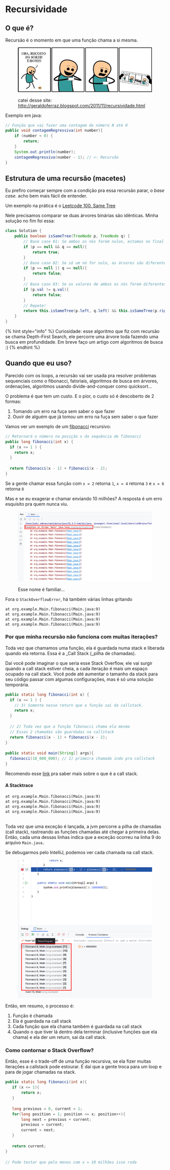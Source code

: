 # Recursividade

## O que é?

Recursão é o momento em que uma função chama a si mesma.

<figure><img src="../.gitbook/assets/image (3).png" alt=""><figcaption><p>catei desse site: <a href="http://geraldoferraz.blogspot.com/2011/11/recursividade.html">http://geraldoferraz.blogspot.com/2011/11/recursividade.html</a></p></figcaption></figure>

Exemplo em java:

```java
// Função que vai fazer uma contagem do número N até 0
public void contagemRegressiva(int number){
    if (number < 0) {
        return;
    }
    System.out.println(number);
    contagemRegressiva(number - 1); // <- Recursão
}
```



## Estrutura de uma recursão (macetes)

Eu prefiro começar sempre com a condição pra essa recursão parar, o _base case._ acho bem mais fácil de entender.

Um exemplo na prática é o [Leetcode 100. Same Tree](https://leetcode.com/problems/same-tree/)

Nele precisamos comparar se duas árvores binárias são idênticas. Minha solução no fim foi essa:

```java
class Solution {
    public boolean isSameTree(TreeNode p, TreeNode q) {
        // Base case 01: Se ambos os nós forem nulos, estamos no final da árvore, então são iguais. 
        if (p == null && q == null){
            return true;
        }
        // Base case 02: Se só um nó for nulo, as árvores são diferentes.
        if (p == null || q == null){
            return false;
        }
        // Base case 03: Se os valores de ambos os nós forem diferentes, a árvore é diferente.
        if (p.val != q.val){
            return false;
        }
        // Repete!
        return this.isSameTree(p.left, q.left) && this.isSameTree(p.right, q.right);
    }
}
```

{% hint style="info" %}
Curiosidade: esse algoritmo que fiz com recursão se chama  Depth-First Search, ele percorre uma árvore toda fazendo uma busca em profundidade. Em breve faço um artigo com algoritmos de busca :)
{% endhint %}

## Quando que eu uso?

Parecido com os loops, a recursão vai ser usada pra resolver problemas sequenciais como o fibonacci, fatoriais, algoritmos de busca em árvores, ordenações, algoritmos usando divide-and-conquer como quicksort...



O problema é que tem um custo. E o pior, o custo só é descoberto de 2 formas:

1. Tomando um erro na fuça sem saber o que fazer
2. Ouvir de alguém que já tomou um erro na fuça sem saber o que fazer

Vamos ver um exemplo de um [fibonacci](https://brasilescola.uol.com.br/matematica/sequencia-fibonacci.htm) recursivo:

```java
// Retornará o número na posição x da sequência de fibonacci
public long fibonacci(int x) {
  if (x <= 1 ) {
    return x;
  }

  return fibonacci(x - 1) + fibonacci(x - 2);
}
```

Se a gente chamar essa função com `x = 2` retorna `1`, `x = 4` retorna `3`  e  `x = 6` retorna `8`

Mas e se eu exagerar e chamar enviando  10 milhões? A resposta é um erro esquisito pra quem nunca viu.

<figure><img src="../.gitbook/assets/image.png" alt=""><figcaption><p>Esse nome é familiar...</p></figcaption></figure>

Fora o `StackOverflowError`, há também várias linhas gritando&#x20;

```
at org.example.Main.fibonacci(Main.java:9)
at org.example.Main.fibonacci(Main.java:9)
at org.example.Main.fibonacci(Main.java:9)
at org.example.Main.fibonacci(Main.java:9)
```

### Por que minha recursão não funciona com muitas iterações?

Toda vez que chamamos uma função, ela é guardada numa stack e liberada quando ela retorna. Essa é a _Call Stack (_pilha de chamadas).&#x20;

Daí você pode imaginar o que seria esse Stack Overflow, ele vai surgir quando a call stack estiver cheia, a cada iteração é mais um espaço ocupado na call stack. Você pode até aumentar o tamanho da stack para seu código passar com algumas configurações, mas é só uma solução temporária.

```java
public static long fibonacci(int x) {
  if (x <= 1 ) {
    // 3) Somente nesse return que a função sai da callstack.
    return x;
  }
  
  // 2) Toda vez que a função fibonacci chama ela mesma
  // Essas 2 chamadas são guardadas na callstack
  return fibonacci(x - 1) + fibonacci(x - 2);
}

public static void main(String[] args){
  fibonacci(10_000_000); // 1) primeira chamada indo pra callstack
}
```

Recomendo esse [link](https://developer.mozilla.org/pt-BR/docs/Glossary/Call\_stack) pra saber mais sobre o que é a call stack.

#### A Stacktrace

```
at org.example.Main.fibonacci(Main.java:9)
at org.example.Main.fibonacci(Main.java:9)
at org.example.Main.fibonacci(Main.java:9)
at org.example.Main.fibonacci(Main.java:9)
```

\
Toda vez que uma exceção é lançada, a jvm percorre a pilha de chamadas (call stack), rastreando as funções chamadas até chegar à primeira delas. Então, cada uma dessas linhas indica que a exceção ocorreu na linha 9 do arquivo `Main.java.`



Se debugarmos pelo IntelliJ, podemos ver cada chamada na call stack.

<figure><img src="../.gitbook/assets/image (8).png" alt=""><figcaption></figcaption></figure>

Então, em resumo, o processo é:

1. Função é chamada
2. Ela é guardada na call stack
3. Cada função que ela chama também é guardada na call stack
4. Quando o que tiver lá dentro dela terminar (inclusive funções que ela chama) e ela der um return, sai da call stack.

### Como contornar o Stack Overflow?

Então, esse é o trade-off de uma função recursiva, se ela fizer muitas iterações a callstack pode estourar. É daí que a gente troca para um loop e para de jogar chamadas na stack.

```java
public static long fibonacci(int x){              
   if (x <= 1){                                
       return x;                                         
   }

   long previous = 0, current = 1;                       
   for(long position = 1; position <= x; position++){    
       long next = previous + current;                   
       previous = current;                               
       current = next;                                   
   }

   return current;                                       
}                  

// Pode testar que pelo menos com x = 10 milhões isso roda                                       
```

